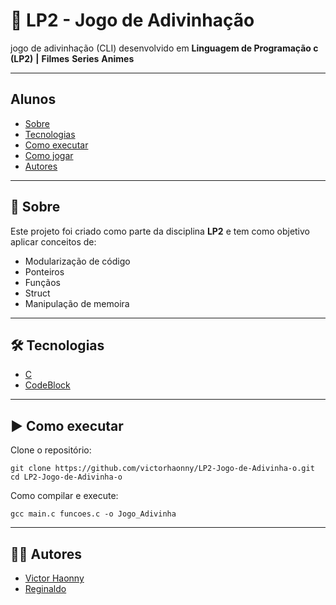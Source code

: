 # 🎲 LP2 - Jogo de Adivinhação

jogo de adivinhação (CLI) desenvolvido em **Linguagem de Programação c (LP2)** **|** **Filmes** **Series** **Animes**   

---

## Alunos
- [Sobre](#-sobre)
- [Tecnologias](#-tecnologias)
- [Como executar](#-como-executar)
- [Como jogar](#-como-jogar)
- [Autores](#-autores)
  
---

## 📌 Sobre
Este projeto foi criado como parte da disciplina **LP2** e tem como objetivo aplicar conceitos de: 

- Modularização de código
- Ponteiros
- Funçãos
- Struct
- Manipulação de memoira   

---

## 🛠 Tecnologias
- [C](https://devdocs.io/c/)
- [CodeBlock](https://www.codeblocks.org/)
  
---

## ▶ Como executar

Clone o repositório:

```
git clone https://github.com/victorhaonny/LP2-Jogo-de-Adivinha-o.git
cd LP2-Jogo-de-Adivinha-o
```

Como compilar e execute:

```
gcc main.c funcoes.c -o Jogo_Adivinha

```

---
## 🧑‍🎓 Autores
- [Victor Haonny](https://github.com/victorhaonny)
- [Reginaldo](https://github.com/Jr-Reginaldo999)
